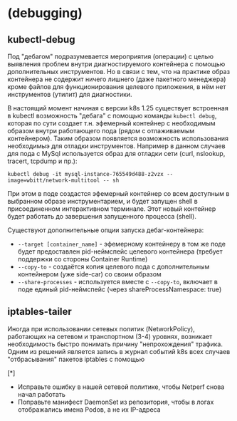 # (debugging)

## kubectl-debug

Под "дебагом" подразумевается мероприятия (операции) с целью выявления проблем внутри диагностируемого контейнера с помощью дополнительных инструментов. Но в связи с тем, что на практике образ контейнера не содержит ничего лишнего (даже пакетного менеджера) кроме файлов для функционирования целевого приложения, в нём нет инструментов (утилит) для диагностики.  

В настоящий момент начиная с версии k8s 1.25 существует встроенная в kubectl возможность "дебага" c помощью команды `kubectl debug`, которая по сути создает т.н. эфемерный контейнер с необходимым образом внутри работающего пода (рядом с отлаживаемым контейнером). Таким образом появляется возможность использования необходимыэ для отладки инструментов. Например в данном случаев для пода с MySql используется образ для отладки сети (curl, nslookup, tracert, tcpdump и пр.):
```
kubectl debug -it mysql-instance-765549d488-z2vzx --image=wbitt/network-multitool -- sh
```
При этом в поде создастся эфемерный контейнер со всем доступным в выбранном образе инструментарием, и будет запущен shell в присоединенном интерактивном терминале. Этот новый контейнер будет работать до завершения запущенного процесса (shell). 

Существуют дополнительные опции запуска дебаг-контейнера:
- `--target [container_name]` - эфемерному контейнеру в том же поде будет предоставлен pid-неймспейс целевого контейнера (требует поддержки со стороны Container Runtime)
- `--copy-to` - создаётся копия целевого пода c дополнительным контейнером (уже side-car) со своим образом
- `--share-processes` - используется вместе с `--copy-to`, включает в поде единый pid-неймспейс (через shareProcessNamespace: true)

## iptables-tailer

Иногда при использовании сетевых политик (NetworkPolicy), работающих на сетевом и транспортном (3-4) уровнях, возникает необходимость быстро понимать причину "непрохождения" трафика. Одним из решений является запись в журнал событий k8s всех случаев "отбрасывания" пакетов iptables c помощью 

[*]
- Исправьте ошибку в нашей сетевой политике, чтобы Netperf снова начал
работать
- Поправьте манифест DaemonSet из репозитория, чтобы в логах
отображались имена Podов, а не их IP-адреса